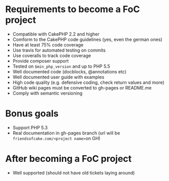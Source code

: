 # Requirements to become a FoC project

- Compatible with CakePHP 2.2 and higher
- Comform to the CakePHP code guidelines (yes, even the german ones)
- Have at least 75% code coverage
- Use travis for automated testing on commits
- Use coveralls to track code coverage
- Provide composer support
- Tested on `$min_php_version` and up to PHP 5.5
- Well documented code (docblocks, @annotations etc)
- Well documented user guide with examples
- High code quality (e.g. defensive coding, check return values and more)
- GitHub wiki pages must be converted to gh-pages or README.me
- Comply with semantic versioning

# Bonus goals 

- Support PHP 5.3
- Real documentation in gh-pages branch (url will be `friendsofcake.com/<project name>`on GH)

# After becoming a FoC project

- Well supported (should not have old tickets laying around)
